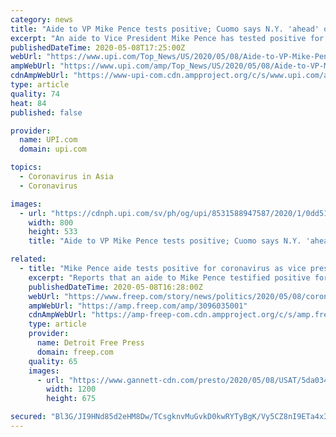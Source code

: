 ```yaml
---
category: news
title: "Aide to VP Mike Pence tests positive; Cuomo says N.Y. 'ahead' of COVID-19"
excerpt: "An aide to Vice President Mike Pence has tested positive for the coronavirus disease, the White House said Friday, just one day after it said a personal valet to President Donald Trump had been diagnosed."
publishedDateTime: 2020-05-08T17:25:00Z
webUrl: "https://www.upi.com/Top_News/US/2020/05/08/Aide-to-VP-Mike-Pence-tests-positive-Cuomo-says-NY-ahead-of-COVID-19/8531588947587/"
ampWebUrl: "https://www.upi.com/amp/Top_News/US/2020/05/08/Aide-to-VP-Mike-Pence-tests-positive-Cuomo-says-NY-ahead-of-COVID-19/8531588947587/"
cdnAmpWebUrl: "https://www-upi-com.cdn.ampproject.org/c/s/www.upi.com/amp/Top_News/US/2020/05/08/Aide-to-VP-Mike-Pence-tests-positive-Cuomo-says-NY-ahead-of-COVID-19/8531588947587/"
type: article
quality: 74
heat: 84
published: false

provider:
  name: UPI.com
  domain: upi.com

topics:
  - Coronavirus in Asia
  - Coronavirus

images:
  - url: "https://cdnph.upi.com/sv/ph/og/upi/8531588947587/2020/1/0dd514a761e7db35e387ceca9f4cfe5b/v1.5/Andrew-Cuomo-says-NY-has-COVID-19-on-the-run-Mike-Pence-aide-tests-positive.jpg"
    width: 800
    height: 533
    title: "Aide to VP Mike Pence tests positive; Cuomo says N.Y. 'ahead' of COVID-19"

related:
  - title: "Mike Pence aide tests positive for coronavirus as vice president heads to Iowa, reports say"
    excerpt: "Reports that an aide to Mike Pence testified positive for coronavirus comes one day after White House says valet to Donald Trump also tested positive."
    publishedDateTime: 2020-05-08T16:28:00Z
    webUrl: "https://www.freep.com/story/news/politics/2020/05/08/coronavirus-mike-pence-aide-tests-positive-covid-19-reports-say/3096035001/"
    ampWebUrl: "https://amp.freep.com/amp/3096035001"
    cdnAmpWebUrl: "https://amp-freep-com.cdn.ampproject.org/c/s/amp.freep.com/amp/3096035001"
    type: article
    provider:
      name: Detroit Free Press
      domain: freep.com
    quality: 65
    images:
      - url: "https://www.gannett-cdn.com/presto/2020/05/08/USAT/5da03451-75c7-46b4-9106-000507a5b1dc-AP_Virus_Outbreak_Pence.JPG?auto=webp&crop=4995,2810,x0,y258&format=pjpg&width=1200"
        width: 1200
        height: 675

secured: "Bl3G/JI9HNd85d2eHM8Dw/TCsgknvMuGvkD0kwRYTyBgK/Vy5CZ8nI9ETa4x3L/kdNq3DGBUVmuipyKOMmT0XlKPRl9yvmbaD1jg1yIvJrXSwVER431uJmWUL/Xg+MLAllrUFhpVYjUk1/AeneIIQds/aGshdsoEBC4wB5nH6vqFFF8mvgz2Uh8b2/tvlLZSMy9oQ4vItSoKgq7C/DQrupX/LekgNXUe7swtzVlPBivDf4ZZiQklRQH3au/lvbQJHo6cxbblsJNvBAW6H2XlXEQKHB4aagUi1ixIgCm0qBZrket7YZAqgKvGTUbNtXk9;gZhJUBl6eehLFQDGUZvUow=="
---
```


